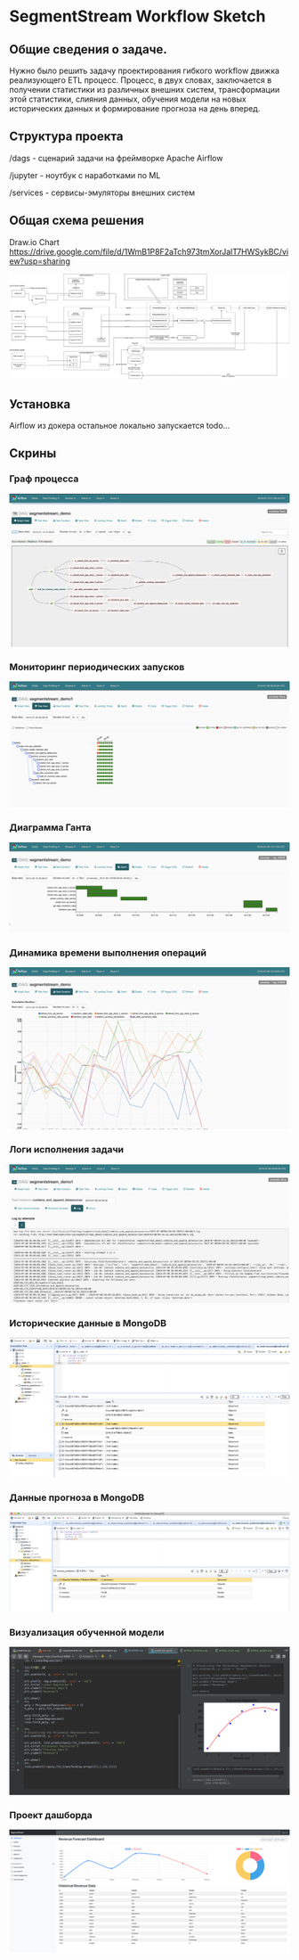 # SegmentStream Workflow Sketch

## Общие сведения о задаче.

Нужно было решить задачу проектирования гибкого workflow движка реализующего ETL процесс.
Процесс, в двух словах, заключается в получении статистики из различных внешних систем, трансформации этой статистики,
слияния данных, обучения модели на новых исторических данных и формирование прогноза на день вперед.

## Структура проекта

/dags - сценарий задачи на фреймворке Apache Airflow

/jupyter - ноутбук с наработками по ML

/services - сервисы-эмуляторы внешних систем

## Общая схема решения

Draw.io Chart
https://drive.google.com/file/d/1WmB1P8F2aTch973tmXorJalT7HWSykBC/view?usp=sharing

![alt text](docs/images/SegmentStreamOverview.png)

## Установка
Airflow из докера
остальное локально запускается
todo...

## Скрины
### Граф процесса
![alt text](docs/images/airflow_graph2.png "Airflow DAG Graph Example")
### Мониторинг периодических запусков
![alt text](docs/images/airflow_tree.png "Airflow DAG Graph Example")
### Диаграмма Ганта
![alt text](docs/images/airflow_timeline.png "Airflow DAG Graph Example")
### Динамика времени выполнения операций
![alt text](docs/images/airflow_chart.png "Airflow DAG Graph Example")
### Логи исполнения задачи
![alt text](docs/images/airflow_logs.png "Airflow DAG Graph Example")
### Исторические данные в MongoDB
![alt text](docs/images/mongo_history.png "Airflow DAG Graph Example")
### Данные прогноза в MongoDB
![alt text](docs/images/mongo_predictions.png "Airflow DAG Graph Example")
### Визуализация обученной модели
![alt text](docs/images/polynomial_predictor.png "Airflow DAG Graph Example")
### Проект дашборда
![alt text](docs/images/dashboard_sketch.png "Airflow DAG Graph Example")




